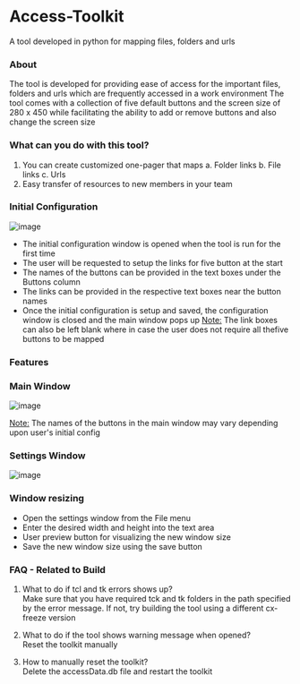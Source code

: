 # Access-Toolkit
A tool developed in python for mapping files, folders and urls

### About
The tool is developed for providing ease of access for the important files,
folders and urls which are frequently accessed in a work environment
The tool comes with a collection of five default buttons and the screen 
size of 280 x 450 while facilitating the ability to add or remove buttons
and also change the screen size

### What can you do with this tool?
1. You can create customized one-pager that maps
  a. Folder links
  b. File links
  c. Urls
2. Easy transfer of resources to new members in your team

### Initial Configuration

![image](https://user-images.githubusercontent.com/60011463/124712163-92ce3d00-df1c-11eb-859a-5438611ab07a.png)


- The initial configuration window is opened when the tool is run for the
  first time
- The user will be requested to setup the links for five button at the start
- The names of the buttons can be provided in the text boxes under the
  Buttons column
- The links can be provided in the respective text boxes near the button names
- Once the initial configuration is setup and saved, the configuration window
  is closed and the main window pops up
<u>Note:</u> 
The link boxes can also be left blank where in case the user does not
require all thefive buttons to be mapped

### Features

### Main Window

![image](https://user-images.githubusercontent.com/60011463/124713192-dc6b5780-df1d-11eb-95be-e9fe7b5744e4.png)

<u>Note:</u> 
The names of the buttons in the main window may vary depending upon user's initial config

### Settings Window

![image](https://user-images.githubusercontent.com/60011463/124713492-408e1b80-df1e-11eb-9894-fa12066eda6c.png)

### Window resizing
- Open the settings window from the File menu
- Enter the desired width and height into the text area
- User preview button for visualizing the new window size
- Save the new window size using the save button

### FAQ - Related to Build

1. What to do if tcl and tk errors shows up?<br>
   Make sure that you have required tck and tk folders in the path
   specified by the error message. If not, try building the tool 
   using a different cx-freeze version
   
2. What to do if the tool shows warning message when opened?<br>
   Reset the toolkit manually
   
3. How to manually reset the toolkit?<br>
   Delete the accessData.db file and restart the toolkit
